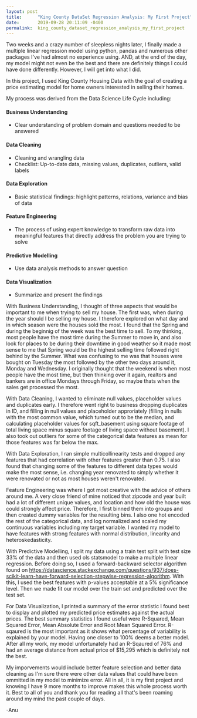 ```yaml
---
layout: post
title:      "King County DataSet Regression Analysis: My First Project"
date:       2019-09-28 20:11:09 -0400
permalink:  king_county_dataset_regression_analysis_my_first_project
---
```



Two weeks and a crazy number of sleepless nights later, I finally made a multiple linear regression model using python, pandas and numerous other packages I've had almost no experience using. AND, at the end of the day, my model might not even be the best and there are definitely things I could have done differently. However, I will get into what I did.

In this project, I used King County Housing Data with the goal of creating a price estimating model for home owners interested in selling their homes.

My process was derived from the Data Science Life Cycle including:

#### Business Understanding
* Clear understanding of problem domain and questions needed to be answered

#### Data Cleaning
* Cleaning and wrangling data
* Checklist: Up-to-date data, missing values, duplicates, outliers, valid labels

#### Data Exploration
* Basic statistical findings: highlight patterns, relations, variance and bias of data

#### Feature Engineering
* The process of using expert knowledge to transform raw data into meaningful features that directly address the problem you are trying to solve

#### Predictive Modelling
* Use data analysis methods to answer question

#### Data Visualization
* Summarize and present the findings

With Business Understanding, I thought of three aspects that would be important to me when trying to sell my house. The first was, when during the year should I be selling my house. I therefore explored on what day and in which season were the houses sold the most. I found that the Spring and during the beginnig of the week was the best time to sell. To my thinking, most people have the most time during the Summer to move in, and also look for places to be during their downtime in good weather so it made most sense to me that Spring would be the highest selling time followed right behind by the Summer. What was confusing to me was that houses were bought on Tuesday the most followed by the other two days around it, Monday and Wednesday. I originally thought that the weekend is when most people have the most time, but then thinking over it again, realtors and bankers are in office Mondays through Friday, so maybe thats when the sales get processed the most.

With Data Cleaning, I wanted to eliminate null values, placeholder values and duplicates early. I therefore went right to business dropping duplicates in ID, and filling in null values and placeholder approriately (filling in nulls with the most common value, which turned out to be the median, and calculating placeholder values for sqft_basement using square footage of total living space minus square footage of living space without basement). I also took out outliers for some of the categorical data features as mean for those features was far below the max.

With Data Exploration, I ran simple multicollinearity tests and dropped any features that had correlation with other features greater than 0.75. I also found that changing some of the features to different data types would make the most sense, i.e. changing year renovated to simply whether it were renovated or not as most houses weren't renovated.

Feature Engineering was where I got most creative with the advice of others around me. A very close friend of mine noticed that zipcode and year built had a lot of different unique values, and location and how old the house was could strongly affect price. Therefore, I first binned them into groups and then created dummy variables for the resulting bins. I also one hot encoded the rest of the categorical data, and log normalized and scaled my continuous variables including my target variable. I wanted my model to have features with strong features with normal distribution, linearity and heteroskedasticity.

With Predictive Modelling, I split my data using a train test split with test size 33% of the data and then used ols statsmodel to make a multiple linear regression. Before doing so, I used a forward-backward selector algorithm found on https://datascience.stackexchange.com/questions/937/does-scikit-learn-have-forward-selection-stepwise-regression-algorithm. With this, I used the best features with p-values acceptable at a 5% significance level. Then we made fit our model over the train set and predicted over the test set.

For Data Visualization, I printed a summary of the error statistic I found best to display and plotted my predicted price estimates against the actual prices. The best summary statistics I found useful were R-Squared, Mean Squared Error, Mean Absolute Error and Root Mean Squared Error. R-sqaured is the most important as it shows what percentage of variability is explained by your model. Having one closer to 100% deems a better model. After all my work, my model unfortunately had an R-Sqaured of 76% and had an average distance from actual price of $15,295 which is definitely not the best.

My imporvements would include better feature selection and better data cleaning as I'm sure there were other data values that could have been ommitted in my model to minimize error. All in all, it is my first project and knowing I have 9 more months to improve makes this whole process worth it. Best to all of you and thank you for reading all that's been roaming around my mind the past couple of days.

-Anu


